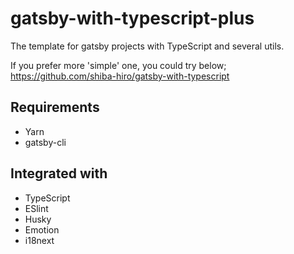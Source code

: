 # gatsby-with-typescript-plus

The template for gatsby projects with TypeScript and several utils.

If you prefer more 'simple' one, you could try below;  
https://github.com/shiba-hiro/gatsby-with-typescript

## Requirements
- Yarn
- gatsby-cli

## Integrated with
- TypeScript
- ESlint
- Husky
- Emotion
- i18next
